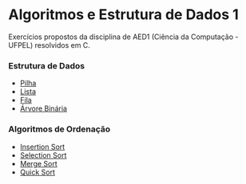 # Algoritmos e Estrutura de Dados 1
 Exercícios propostos da disciplina de AED1 (Ciência da Computação - UFPEL) resolvidos em C.
 
 ### __Estrutura de Dados__
 * [Pilha](link)
 * [Lista](link)
 * [Fila](link)
 * [Árvore Binária](link)
 
### __Algoritmos de Ordenação__
* [Insertion Sort](link)
* [Selection Sort]()
* [Merge Sort]()
* [Quick Sort](https://github.com/bluisalima/Algoritmos-e-Estruturas-de-Dados1/blob/main/src/quicksort.c)
